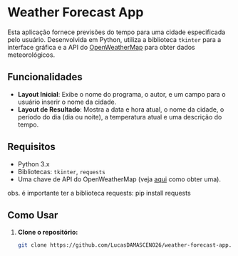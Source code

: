 # Weather Forecast App

Esta aplicação fornece previsões do tempo para uma cidade especificada pelo usuário. Desenvolvida em Python, utiliza a biblioteca `tkinter` para a interface gráfica e a API do [OpenWeatherMap](https://openweathermap.org/api) para obter dados meteorológicos.

## Funcionalidades

- **Layout Inicial**: Exibe o nome do programa, o autor, e um campo para o usuário inserir o nome da cidade.
- **Layout de Resultado**: Mostra a data e hora atual, o nome da cidade, o período do dia (dia ou noite), a temperatura atual e uma descrição do tempo.

## Requisitos

- Python 3.x
- Bibliotecas: `tkinter`, `requests`
- Uma chave de API do OpenWeatherMap (veja [aqui](https://home.openweathermap.org/users/sign_up) como obter uma).

obs. é importante ter a biblioteca requests:
pip install requests

## Como Usar

1. **Clone o repositório:**

   ```bash
   git clone https://github.com/LucasDAMASCENO26/weather-forecast-app.git
